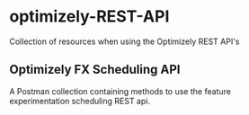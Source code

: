 # optimizely-REST-API
Collection of resources when using the Optimizely REST API's

## Optimizely FX Scheduling API
A Postman collection containing methods to use the feature experimentation scheduling REST api.
